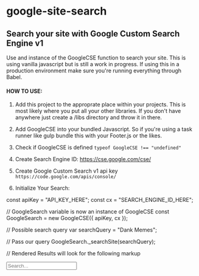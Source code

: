 # google-site-search
## Search your site with Google Custom Search Engine v1

Use and instance of the GoogleCSE function to search your site. This is using vanilla javascript but is still a work in progress. If using this in a production environment make sure you're running everything through Babel.

#### HOW TO USE:

1. Add this project to the approprate place within your projects. This is most likely where you put all your other libraries. If you don't have anywhere just create a /libs directory and throw it in there.

2. Add GoogleCSE into your bundled Javascript. So if you're using a task runner like gulp bundle this with your Footer.js or the likes.

3. Check if GoogleCSE is defined `typeof GoogleCSE !== "undefined"`

4. Create Search Engine ID: https://cse.google.com/cse/

5. Create Google Custom Search v1 api key `https://code.google.com/apis/console/`

6. Initialize Your Search:

const apiKey = "API_KEY_HERE";
const cx = "SEARCH_ENGINE_ID_HERE";

// GoogleSearch variable is now an instance of GoogleCSE
const GoogleSearch = new GoogleCSE({ apiKey, cx });

// Possible search query
var searchQuery = "Dank Memes";

// Pass our query
GoogleSearch._searchSite(searchQuery);

// Rendered Results will look for the following markup
<!--
 Google CSE Search Results
 Display and paginate up to 100 search results per query.
 -->
<div class="google-wrapper">
  <div id="google-controls">
    <p id="google-total-results"></p>
    <input id="google-search-input" type="text" placeholder="Search..." />
  </div>
  <div id="google-results"></div>
  <div id="google-pagination"></div>
</div>
